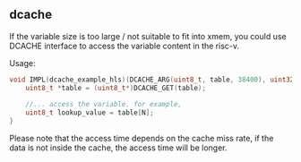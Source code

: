## dcache

If the variable size is too large / not suitable to fit into xmem, you could use DCACHE interface to access the variable content in the risc-v.

Usage:
```C
void IMPL(dcache_example_hls)(DCACHE_ARG(uint8_t, table, 38400), uint32_t dcache[DCACHE_SIZE]){
    uint8_t *table = (uint8_t*)DCACHE_GET(table);
    
    //... access the variable. for example,
    uint8_t lookup_value = table[N];
}
```

Please note that the access time depends on the cache miss rate, if the data is not inside the cache, the access time will be longer.